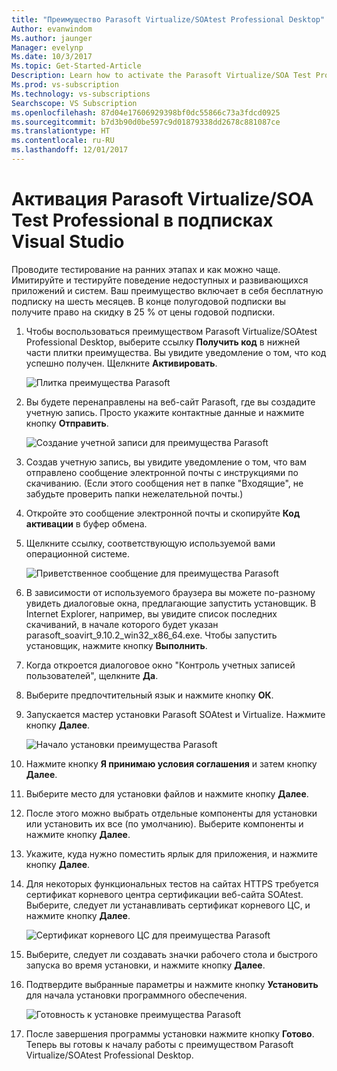 ```yaml
---
title: "Преимущество Parasoft Virtualize/SOAtest Professional Desktop"
Author: evanwindom
Ms.author: jaunger
Manager: evelynp
Ms.date: 10/3/2017
Ms.topic: Get-Started-Article
Description: Learn how to activate the Parasoft Virtualize/SOA Test Professional subscription included in your Visual Studio subscription.
Ms.prod: vs-subscription
Ms.technology: vs-subscriptions
Searchscope: VS Subscription
ms.openlocfilehash: 87d04e17606929398bf0dc55866c73a3fdcd0925
ms.sourcegitcommit: b7d3b90d0be597c9d01879338dd2678c881087ce
ms.translationtype: HT
ms.contentlocale: ru-RU
ms.lasthandoff: 12/01/2017
---
```

# <a name="activating-parasoft-virtualizesoatest-professional-desktop-in-visual-studio-subscriptions"></a>Активация Parasoft Virtualize/SOA Test Professional в подписках Visual Studio

Проводите тестирование на ранних этапах и как можно чаще.  Имитируйте и тестируйте поведение недоступных и развивающихся приложений и систем.  Ваш преимущество включает в себя бесплатную подписку на шесть месяцев.  В конце полугодовой подписки вы получите право на скидку в 25 % от цены годовой подписки.  

1.  Чтобы воспользоваться преимуществом Parasoft Virtualize/SOAtest Professional Desktop, выберите ссылку **Получить код** в нижней части плитки преимущества.   Вы увидите уведомление о том, что код успешно получен.  Щелкните **Активировать**.

    ![Плитка преимущества Parasoft](_img\vs-parasoft\vs-parasoft-tile.png)

2.  Вы будете перенаправлены на веб-сайт Parasoft, где вы создадите учетную запись.  Просто укажите контактные данные и нажмите кнопку **Отправить**. 

    ![Создание учетной записи для преимущества Parasoft](_img\vs-parasoft\vs-parasoft-account-cropped.png)

3.  Создав учетную запись, вы увидите уведомление о том, что вам отправлено сообщение электронной почты с инструкциями по скачиванию.  (Если этого сообщения нет в папке "Входящие", не забудьте проверить папки нежелательной почты.)
4.  Откройте это сообщение электронной почты и скопируйте **Код активации** в буфер обмена. 
5.  Щелкните ссылку, соответствующую используемой вами операционной системе.  

    ![Приветственное сообщение для преимущества Parasoft](_img\vs-parasoft\vs-parasoft-email.png)

6.  В зависимости от используемого браузера вы можете по-разному увидеть диалоговые окна, предлагающие запустить установщик.  В Internet Explorer, например, вы увидите список последних скачиваний, в начале которого будет указан parasoft_soavirt_9.10.2_win32_x86_64.exe. Чтобы запустить установщик, нажмите кнопку **Выполнить**. 
7.  Когда откроется диалоговое окно "Контроль учетных записей пользователей", щелкните **Да**.
8.  Выберите предпочтительный язык и нажмите кнопку **ОК**.
9.  Запускается мастер установки Parasoft SOAtest и Virtualize.  Нажмите кнопку **Далее**.

    ![Начало установки преимущества Parasoft](_img\vs-parasoft\vs-parasoft-start-install.png)

10. Нажмите кнопку **Я принимаю условия соглашения** и затем кнопку **Далее**. 
11. Выберите место для установки файлов и нажмите кнопку **Далее**. 
12. После этого можно выбрать отдельные компоненты для установки или установить их все (по умолчанию).  Выберите компоненты и нажмите кнопку **Далее**.  
13. Укажите, куда нужно поместить ярлык для приложения, и нажмите кнопку **Далее**. 
14. Для некоторых функциональных тестов на сайтах HTTPS требуется сертификат корневого центра сертификации веб-сайта SOAtest.  Выберите, следует ли устанавливать сертификат корневого ЦС, и нажмите кнопку **Далее**.  

    ![Сертификат корневого ЦС для преимущества Parasoft](_img\vs-parasoft\vs-parasoft-install-root-ca.png)

15. Выберите, следует ли создавать значки рабочего стола и быстрого запуска во время установки, и нажмите кнопку **Далее**. 
16. Подтвердите выбранные параметры и нажмите кнопку **Установить** для начала установки программного обеспечения. 

    ![Готовность к установке преимущества Parasoft](_img\vs-parasoft\vs-parasoft-ready-to-install.png)

17. После завершения программы установки нажмите кнопку **Готово**. Теперь вы готовы к началу работы с преимуществом Parasoft Virtualize/SOAtest Professional Desktop.
